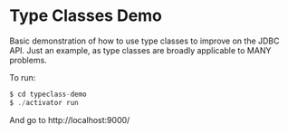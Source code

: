 Type Classes Demo
=================

Basic demonstration of how to use type classes to improve on the JDBC API. Just 
an example, as type classes are broadly applicable to MANY problems.

To run:

```sbt
$ cd typeclass-demo
$ ./activator run
```

And go to http://localhost:9000/
